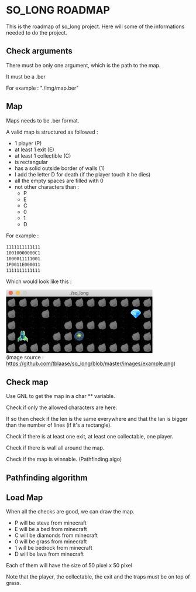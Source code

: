 # SO_LONG ROADMAP
This is the roadmap of so_long project. Here will some of the informations needed to do the project.

## Check arguments
There must be only one argument, which is the path to the map.

It must be a .ber

For example : "./img/map.ber"

## Map
Maps needs to be .ber format.

A valid map is structured as followed :
- 1 player (P)
- at least 1 exit (E)
- at least 1 collectible (C)
- is rectangular
- has a solid outside border of walls (1)
- I add the letter D for death (if the player touch it he dies)
- all the empty spaces are filled with 0
- not other characters than :
	- P
	- E
	- C
	- 0
	- 1
	- D

For example :

	1111111111111
	10010000000C1
	1000011111001
	1P0011E000011
	1111111111111

Which would look like this :

<img src="images/examplemap.png" width="400"/><br>
(image source : https://github.com/tblaase/so_long/blob/master/images/example.png)

## Check map

Use GNL to get the map in a char ** variable.

Check if only the allowed characters are here.

If so then check if the len is the same everywhere and that the lan is bigger than the number of lines (if it's a rectangle).

Check if there is at least one exit, at least one collectable, one player.

Check if there is wall all around the map.

Check if the map is winnable. (Pathfinding algo)

## Pathfinding algorithm



## Load Map

When all the checks are good, we can draw the map.
- P will be steve from minecraft
- E will be a bed from minecraft
- C will be diamonds from minecraft
- 0 will be grass from minecraft
- 1 will be bedrock from minecraft
- D will be lava from minecraft

Each of them will have the size of 50 pixel x 50 pixel

Note that the player, the collectable, the exit and the traps must be on top of grass.
